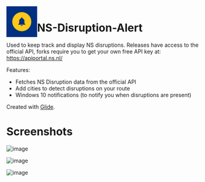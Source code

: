 <img align="left" width="80" height="80" src="https://raw.githubusercontent.com/StormTersteeg/NS-Disruption-Alert/main/resources/icon.png">

# NS-Disruption-Alert

Used to keep track and display NS disruptions. Releases have access to the official API, forks require you to get your own free API key at: https://apiportal.ns.nl/

Features:
- Fetches NS Disruption data from the official API
- Add cities to detect disruptions on your route
- Windows 10 notifications (to notify you when disruptions are present)

Created with [Glide](https://github.com/StormTersteeg/Python-Glide-Framework).

# Screenshots
![image](https://user-images.githubusercontent.com/42808385/173445158-6fc0c3a8-b35d-4e65-9fc2-d9847e140fd0.png)

![image](https://user-images.githubusercontent.com/42808385/173445195-c7e4eb01-c310-40db-a314-59717c93a842.png)

![image](https://user-images.githubusercontent.com/42808385/173445220-88755bd8-c8b3-44a5-9763-a8a4c519b898.png)
